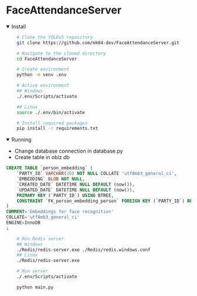 # FaceAttendanceServer

<details open>
<summary>Install</summary>

```sh
    # Clone the YOLOv5 repository
    git clone https://github.com/mk04-dev/FaceAttendanceServer.git

    # Navigate to the cloned directory
    cd FaceAttendanceServer

    # Create environment
    python -m venv .env

    # Active environment
    ## Windows
    ./.env/Scripts/activate

    ## Linux
    source ./.env/bin/activate

    # Install required packages
    pip install -r requirements.txt
```

</details>
<details open>
<summary>Running</summary>

- Change database connection in database.py
- Create table in obiz db

```sql
CREATE TABLE `person_embedding` (
	`PARTY_ID` VARCHAR(20) NOT NULL COLLATE 'utf8mb3_general_ci',
	`EMBEDDING` BLOB NOT NULL,
	`CREATED_DATE` DATETIME NULL DEFAULT (now()),
	`UPDATED_DATE` DATETIME NULL DEFAULT (now()),
	PRIMARY KEY (`PARTY_ID`) USING BTREE,
	CONSTRAINT `FK_person_embedding_person` FOREIGN KEY (`PARTY_ID`) REFERENCES `person` (`PARTY_ID`) ON UPDATE NO ACTION ON DELETE NO ACTION
)
COMMENT='Embeddings for face recognition'
COLLATE='utf8mb3_general_ci'
ENGINE=InnoDB
;
```

```sh
    # Run Redis server
    ## Windows
    ./Redis/redis-server.exe ./Redis/redis.windows.conf
    ## Linux
    ./Redis/redis-server.exe

    # Run server
    ./.env/Scripts/activate

    python main.py
```

</details>
